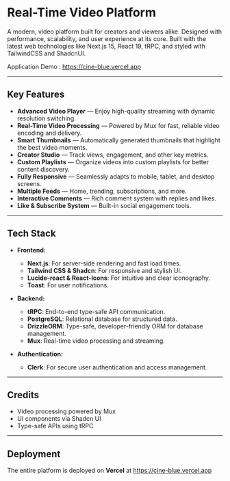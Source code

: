 # Real-Time Video Platform

A modern, video platform built for creators and viewers alike. Designed with performance, scalability, and user experience at its core. Built with the latest web technologies like Next.js 15, React 19, tRPC, and styled with TailwindCSS and ShadcnUI.

Application Demo :  https://cine-blue.vercel.app

---

## Key Features

- **Advanced Video Player** — Enjoy high-quality streaming with dynamic resolution switching.
- **Real-Time Video Processing** — Powered by Mux for fast, reliable video encoding and delivery.
- **Smart Thumbnails** — Automatically generated thumbnails that highlight the best video moments.
- **Creator Studio** — Track views, engagement, and other key metrics.
- **Custom Playlists** — Organize videos into custom playlists for better content discovery.
- **Fully Responsive** — Seamlessly adapts to mobile, tablet, and desktop screens.
- **Multiple Feeds** — Home, trending, subscriptions, and more.
- **Interactive Comments** — Rich comment system with replies and likes.
- **Like & Subscribe System** — Built-in social engagement tools.

---

## Tech Stack

- **Frontend:**  
  - **Next.js**: For server-side rendering and fast load times.  
  - **Tailwind CSS & Shadcn**: For responsive and stylish UI.  
  - **Lucide-react & React-Icons**: For intuitive and clear iconography.  
  - **Toast**: For user notifications.  

- **Backend:**  
  - **tRPC**: End-to-end type-safe API communication.
  - **PostgreSQL**:  Relational database for structured data.
  - **DrizzleORM**: Type-safe, developer-friendly ORM for database management.
  - **Mux**: Real-time video processing and streaming.

- **Authentication:**  
  - **Clerk**: For secure user authentication and access management.

---

## Credits

- Video processing powered by Mux
- UI components via Shadcn UI
- Type-safe APIs using tRPC

---

## Deployment

The entire platform is deployed on **Vercel** at https://cine-blue.vercel.app

